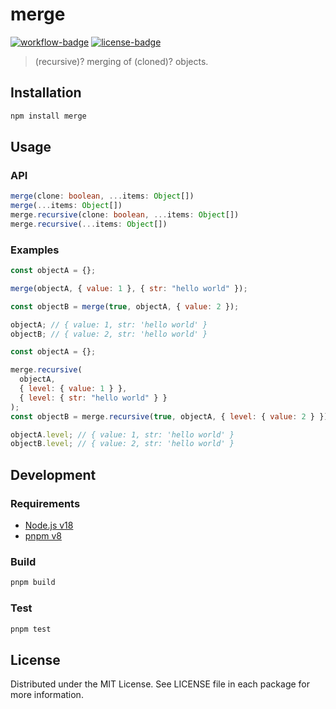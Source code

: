 # merge

[![workflow-badge]](https://github.com/swordev/merge/actions/workflows/ci.yaml) [![license-badge]](https://github.com/swordev/merge#license)

[workflow-badge]: https://img.shields.io/github/actions/workflow/status/swordev/merge/ci.yaml?branch=main
[license-badge]: https://img.shields.io/github/license/swordev/merge

> (recursive)? merging of (cloned)? objects.

## Installation

```sh
npm install merge
```

## Usage

### API

```ts
merge(clone: boolean, ...items: Object[])
merge(...items: Object[])
merge.recursive(clone: boolean, ...items: Object[])
merge.recursive(...items: Object[])
```

### Examples

```js
const objectA = {};

merge(objectA, { value: 1 }, { str: "hello world" });

const objectB = merge(true, objectA, { value: 2 });

objectA; // { value: 1, str: 'hello world' }
objectB; // { value: 2, str: 'hello world' }
```

```js
const objectA = {};

merge.recursive(
  objectA,
  { level: { value: 1 } },
  { level: { str: "hello world" } }
);
const objectB = merge.recursive(true, objectA, { level: { value: 2 } });

objectA.level; // { value: 1, str: 'hello world' }
objectB.level; // { value: 2, str: 'hello world' }
```

## Development

### Requirements

- [Node.js v18](https://nodejs.org)
- [pnpm v8](https://pnpm.io)

### Build

```sh
pnpm build
```

### Test

```sh
pnpm test
```

## License

Distributed under the MIT License. See LICENSE file in each package for more information.
